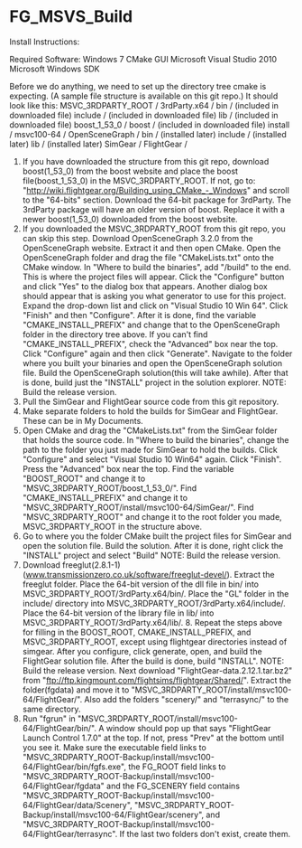 FG_MSVS_Build
=============

Install Instructions:

Required Software:
  Windows 7
  CMake GUI
  Microsoft Visual Studio 2010
  Microsoft Windows SDK

Before we do anything, we need to set up the directory tree cmake is expecting. (A sample file structure is available on this git repo.) It should look like this:
  MSVC_3RDPARTY_ROOT /
    3rdParty.x64 /
      bin /         (included in downloaded file)
      include /     (included in downloaded file)
      lib /         (included in downloaded file)
    boost_1_53_0 /
      boost /       (included in downloaded file)
    install /
      msvc100-64 /
        OpenSceneGraph /
          bin /      (installed later)
          include /  (installed later)
          lib /      (installed later)
        SimGear /
        FlightGear /

1. If you have downloaded the structure from this git repo, download boost(1_53_0) from the boost website and place the boost file(boost_1_53_0) in the MSVC_3RDPARTY_ROOT. If not, go to: "http://wiki.flightgear.org/Building_using_CMake_-_Windows" and scroll to the "64-bits" section. Download the 64-bit package for 3rdParty. The 3rdParty package will have an older version of boost. Replace it with a newer boost(1_53_0) downloaded from the boost website.
2. If you downloaded the MSVC_3RDPARTY_ROOT from this git repo, you can skip this step. Download OpenSceneGraph 3.2.0 from the OpenSceneGraph website. Extract it and then open CMake. Open the OpenSceneGraph folder and drag the file "CMakeLists.txt" onto the CMake window. In "Where to build the binaries", add "/build" to the end. This is where the project files will appear. Click the "Configure" button and click "Yes" to the dialog box that appears. Another dialog box should appear that is asking you what generator to use for this project. Expand the drop-down list and click on "Visual Studio 10 Win 64". Click "Finish" and then "Configure". After it is done, find the variable "CMAKE_INSTALL_PREFIX" and change that to the OpenSceneGraph folder in the directory tree above. If you can't find "CMAKE_INSTALL_PREFIX", check the "Advanced" box near the top. Click "Configure" again and then click "Generate". Navigate to the folder where you built your binaries and open the OpenSceneGraph solution file. Build the OpenSceneGraph solution(this will take awhile). After that is done, build just the "INSTALL" project in the solution explorer. NOTE: Build the release version.
3. Pull the SimGear and FlightGear source code from this git repository.
4. Make separate folders to hold the builds for SimGear and FlightGear. These can be in My Documents.
5. Open CMake and drag the "CMakeLists.txt" from the SimGear folder that holds the source code. In "Where to build the binaries", change the path to the folder you just made for SimGear to hold the builds. Click "Configure" and select "Visual Studio 10 Win64" again. Click "Finish". Press the "Advanced" box near the top. Find the variable "BOOST_ROOT" and change it to "MSVC_3RDPARTY_ROOT/boost_1_53_0/". Find "CMAKE_INSTALL_PREFIX" and change it to "MSVC_3RDPARTY_ROOT/install/msvc100-64/SimGear/". Find "MSVC_3RDPARTY_ROOT" and change it to the root folder you made, MSVC_3RDPARTY_ROOT in the structure above.
6. Go to where you the folder CMake built the project files for SimGear and open the solution file. Build the solution. After it is done, right click the "INSTALL" project and select "Build" NOTE: Build the release version.
7. Download freeglut(2.8.1-1)(www.transmissionzero.co.uk/software/freeglut-devel/). Extract the freeglut folder. Place the 64-bit version of the dll file in bin/ into MSVC_3RDPARTY_ROOT/3rdParty.x64/bin/. Place the "GL" folder in the include/ directory into MSVC_3RDPARTY_ROOT/3rdParty.x64/include/. Place the 64-bit version of the library file in lib/ into MSVC_3RDPARTY_ROOT/3rdParty.x64/lib/. 8. Repeat the steps above for filling in the BOOST_ROOT, CMAKE_INSTALL_PREFIX, and MSVC_3RDPARTY_ROOT, except using flightgear directories instead of simgear. After you configure, click generate, open, and build the FlightGear solution file. After the build is done, build "INSTALL". NOTE: Build the release version. Next download "FlightGear-data.2.12.1.tar.bz2" from "ftp://ftp.kingmount.com/flightsims/flightgear/Shared/". Extract the folder(fgdata) and move it to "MSVC_3RDPARTY_ROOT/install/msvc100-64/FlightGear/". Also add the folders "scenery/" and "terrasync/" to the same directory.
9. Run "fgrun" in "MSVC_3RDPARTY_ROOT/install/msvc100-64/FlightGear/bin/". A window should pop up that says "FlightGear Launch Control 1.7.0" at the top. If not, press "Prev" at the bottom until you see it. Make sure the executable field links to "MSVC_3RDPARTY_ROOT-Backup/install/msvc100-64/FlightGear/bin/fgfs.exe", the FG_ROOT field links to "MSVC_3RDPARTY_ROOT-Backup/install/msvc100-64/FlightGear/fgdata" and the FG_SCENERY field contains "MSVC_3RDPARTY_ROOT-Backup/install/msvc100-64/FlightGear/data/Scenery", "MSVC_3RDPARTY_ROOT-Backup/install/msvc100-64/FlightGear/scenery", and "MSVC_3RDPARTY_ROOT-Backup/install/msvc100-64/FlightGear/terrasync". If the last two folders don't exist, create them.